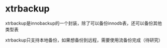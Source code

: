 # xtrbackup

xtrbackup是innobackup的一个封装，除了可以备份innodb表，还可以备份其他类型表

xtrbackup只支持本地备份，如果想备份到远程，需要使用流备份完成（待研究）
